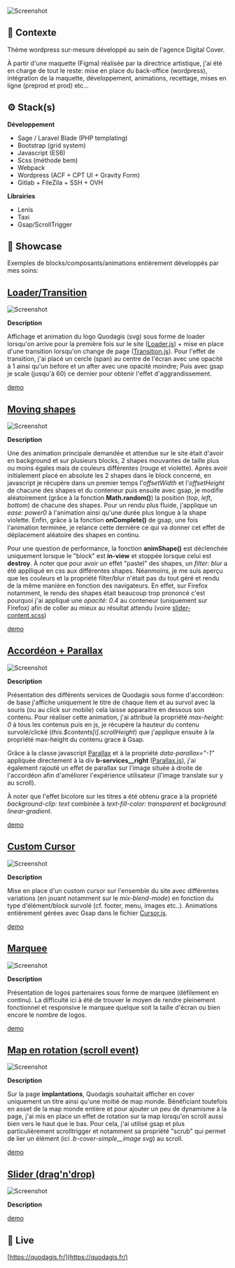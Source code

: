 ![Screenshot](screenshot.png)

## 📍 Contexte

Thème wordpress sur-mesure développé au sein de l'agence Digital Cover.

À partir d'une maquette (Figma) réalisée par la directrice artistique, j'ai été en charge de tout le reste: mise en place du back-office (wordpress), intégration de la maquette, développement,  animations, recettage, mises en ligne (preprod et prod) etc...

## ⚙ Stack(s)

**Développement**
- Sage / Laravel Blade (PHP templating)
- Bootstrap (grid system)
- Javascript (ES6)
- Scss (méthode bem)
- Webpack
- Wordpress (ACF + CPT UI + Gravity Form)
- Gitlab + FileZila + SSH + OVH

**Librairies**
- Lenis
- Taxi
- Gsap/ScrollTrigger

## 🚦 Showcase

Exemples de blocks/composants/animations entièrement développés par mes soins:

## [Loader/Transition](https://github.com/idrissdiakite/quodagis/tree/main/loader-transition)

![Screenshot](https://github.com/idrissdiakite/quodagis/blob/main/loader-transition/screenshot.png)

**Description** 

Affichage et animation du logo Quodagis (svg) sous forme de loader lorsqu'on arrive pour la première fois sur le site ([Loader.js](https://github.com/idrissdiakite/quodagis/blob/main/loader-transition/Loader.js)) + mise en place d'une transition lorsqu'on change de page ([Transition.js](https://github.com/idrissdiakite/quodagis/blob/main/loader-transition/Transition.js)). Pour l'effet de transition, j'ai placé un cercle (span) au centre de l'écran avec une opacité à 1 ainsi qu'un before et un after avec une opacité moindre; Puis avec gsap je scale (jusqu'à 60) ce dernier pour obtenir l'effet d'aggrandissement.


<a href="https://www.youtube.com/watch?v=C0axi9ZZrg0" target="_blank">demo</a>

## [Moving shapes](https://github.com/idrissdiakite/quodagis/tree/main/moving-shapes)

![Screenshot](https://github.com/idrissdiakite/quodagis/blob/main/moving-shapes/screenshot.png)

**Description** 

Une des animation principale demandée et attendue sur le site était d'avoir en background et sur plusieurs blocks, 2 shapes mouvantes de taille plus ou moins égales mais de couleurs différentes (rouge et violette). Après avoir initialement placé en absolute les 2 shapes dans le block concerné, en javascript je récupère dans un premier temps l'*offsetWidth* et l'*offsetHeight* de chacune des shapes et du conteneur puis ensuite avec gsap, je modifie aléatoirement (grâce à la fonction **Math.random()**) la position (*top*, *left*, *bottom*) de chacune des shapes. Pour un rendu plus fluide, j'applique un *ease: power0* à l'animation ainsi qu'une durée plus longue à la shape violette. Enfin, grâce à la fonction **onComplete()** de gsap, une fois l'animation terminée, je relance cette dernière ce qui va donner cet effet de déplacement aléatoire des shapes en continu.

Pour une question de performance, la fonction **animShape()** est déclenchée uniquement lorsque le "block" est **in-view** et stoppée lorsque celui est **destroy**. À noter que pour avoir un effet "pastel" des shapes, un *filter: blur* a été applliqué en css aux différentes shapes. Néanmoins, je me suis aperçu que les couleurs et la propriété filter/blur n'était pas du tout géré et rendu de la même manière en fonction des navigateurs. En effet, sur Firefox notamment, le rendu des shapes était beaucoup trop prononcé c'est pourquoi j'ai appliqué une *opacité: 0.4* au conteneur (uniquement sur Firefox) afin de coller au mieux au résultat attendu (voire [slider-content.scss](https://github.com/idrissdiakite/quodagis/blob/main/moving-shapes/slider-content.scss))


<a href="https://www.youtube.com/watch?v=GCUl6THY2h4" target="_blank">demo</a>

## [Accordéon + Parallax](https://github.com/idrissdiakite/quodagis/tree/main/accordion-parallax)

![Screenshot](https://github.com/idrissdiakite/quodagis/blob/main/accordion-parallax/screenshot.png)

**Description** 

Présentation des différents services de Quodagis sous forme d'accordéon: de base j'affiche uniquement le titre de chaque item et au survol avec la souris (ou au click sur mobile) cela laisse apparaitre en dessous son contenu. Pour réaliser cette animation, j'ai attribué la propriété *max-height: 0* à tous les contenus puis en js, je récupère la hauteur du contenu survolé/clické (*this.$contents[i].scrollHeight*) que j'applique ensuite à la propriété max-height du contenu grace à Gsap.

Grâce à la classe javascript [Parallax](https://github.com/idrissdiakite/quodagis/blob/main/accordion-parallax/Parallax.js) et à la propriété *data-parallax="-1"* appliquée directement à la div **b-services__right** ([Parallax.js](https://github.com/idrissdiakite/quodagis/blob/main/accordion-parallax/our-services.blade.php)), j'ai également rajouté un effet de parallax sur l'image située à droite de l'accordéon afin d'améliorer l'expérience utilisateur (l'image translate sur y au scroll).

À noter que l'effet bicolore sur les titres a été obtenu grace à la propriété *background-clip: text* combinée à *text-fill-color: transparent* et *background: linear-gradient*.

<a href="https://www.youtube.com/watch?v=kxpsIvphKhE" target="_blank">demo</a>


## [Custom Cursor](https://github.com/idrissdiakite/quodagis/tree/main/custom-cursor)

![Screenshot](https://github.com/idrissdiakite/quodagis/blob/main/custom-cursor/screenshot.png)

**Description** 

Mise en place d'un custom cursor sur l'ensemble du site avec différentes variations (en jouant notamment sur le *mix-blend-mode*) en fonction du type d'élément/block survolé (cf. footer, menu, images etc..). Animations entièrement gérées avec Gsap dans le fichier [Cursor.js](https://github.com/idrissdiakite/quodagis/tree/main/custom-cursor).

<a href="https://www.youtube.com/watch?v=MFWeNpUYQeo" target="_blank">demo</a>


## [Marquee](https://github.com/idrissdiakite/quodagis/tree/main/marquee-logos)

![Screenshot](https://github.com/idrissdiakite/quodagis/blob/main/marquee-logos/screenshot.png)

**Description** 

Présentation de logos partenaires sous forme de marquee (défilement en continu). La difficulté ici à été de trouver le moyen de rendre pleinement fonctionnel et responsive le marquee quelque soit la taille d'écran ou bien encore le nombre de logos. 

<a href="https://www.youtube.com/watch?v=FMH0rG63Zzo" target="_blank">demo</a>

## [Map en rotation (scroll event)](https://github.com/idrissdiakite/quodagis/tree/main/rotated-map)

![Screenshot](https://github.com/idrissdiakite/quodagis/blob/main/rotated-map/screenshot.png)

**Description** 

Sur la page **implantations**, Quodagis souhaitait afficher en cover uniquement un titre ainsi qu'une moitié de map monde. Bénéficiant toutefois en asset de la map monde entière et pour ajouter un peu de dynamisme à la page, j'ai mis en place un effet de rotation sur la map lorsqu'on scroll aussi bien vers le haut que le bas. Pour cela, j'ai utilisé gsap et plus particulièrement scrolltrigger et notamment sa propriété "scrub" qui permet de lier un élément (ici *.b-cover-simple__image svg*) au scroll.

<a href="https://www.youtube.com/watch?v=dwmKmLvBkD8" target="_blank">demo</a>

## [Slider (drag'n'drop)](https://github.com/idrissdiakite/quodagis/tree/main/draggable-slider)

![Screenshot](https://github.com/idrissdiakite/quodagis/blob/main/draggable-slider/screenshot.png)

**Description** 

<a href="https://www.youtube.com/watch?v=wsVDNjBv-ug" target="_blank">demo</a>


## 💫 Live

[https://quodagis.fr/](https://quodagis.fr/)
